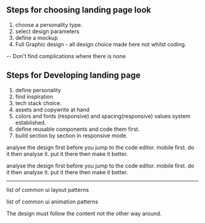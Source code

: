## Steps for choosing landing page look

1. choose a personality type.
2. select design parameters
4. define a mockup 
5. Full Graphic design - all design choice made here not whilst coding. 



-- Don't find complications where there is none


## Steps for Developing landing page

1. define personality 
2. find inspiration 
3. tech stack choice.
4. assets and copywrite at hand 
5. colors and fonts (responsive) and spacing(responsive) values system established. 
6. define reusable components and code them first. 
7. build section by section in responsive mode. 


analyse the design first
before you jump to the code editor.
mobile first.
do it then analyse it. put it there then make it better.


analyse the design first
before you jump to the code editor.
mobile first.
do it then analyse it. put it there then make it better.

---
list of common ui layout patterns

list of common ui animation patterns

The design must follow the content not the other way around.


